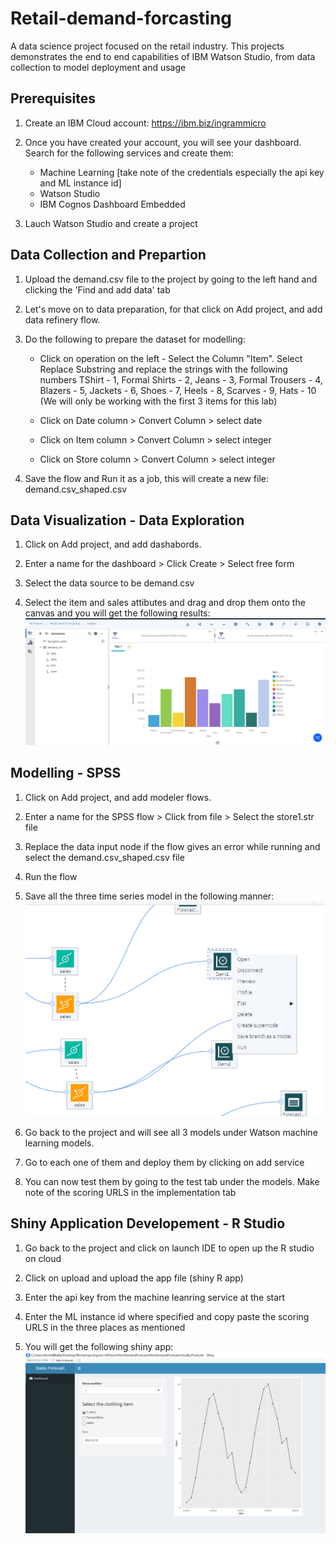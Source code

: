 # Retail-demand-forcasting
A data science project focused on the retail industry. This projects demonstrates the end to end capabilities of IBM Watson Studio, from data collection to model deployment and usage 

## Prerequisites 

1. Create an IBM Cloud account: https://ibm.biz/ingrammicro

2. Once you have created your account, you will see your dashboard. Search for the following services and create them: 
   * Machine Learning [take note of the credentials especially the api key and ML instance id]
   * Watson Studio 
   * IBM Cognos Dashboard Embedded  

3. Lauch Watson Studio and create a project
  
  
## Data Collection and Prepartion  

1. Upload the demand.csv file to the project by going to the left hand and clicking the 'Find and add data' tab 

2. Let's move on to data preparation, for that click on Add project, and add data refinery flow. 

3. Do the following to prepare the dataset for modelling: 
   * Click on operation on the left - Select the Column "Item". Select Replace Substring and replace the strings with the following numbers TShirt - 1, Formal Shirts - 2, Jeans - 3, Formal Trousers - 4, Blazers - 5, Jackets - 6, Shoes - 7, Heels - 8, Scarves - 9, Hats - 10 (We will only be working with the first 3 items for this lab) 
   
   * Click on Date column > Convert Column > select date
   * Click on Item column  > Convert Column > select integer 
   * Click on Store column  > Convert Column > select integer 

4. Save the flow and Run it as a job, this will create a new file: demand.csv_shaped.csv 


## Data Visualization - Data Exploration 

1. Click on Add project, and add dashabords. 

2. Enter a name for the dashboard > Click Create > Select free form 

3. Select the data source to be demand.csv 

4. Select the item and sales attibutes and drag and drop them onto the canvas and you will get the following results: 
![alt text](https://github.com/anchalbhalla/Retail-demand-forcasting/blob/master/images/dashboard.png)


## Modelling - SPSS 

1. Click on Add project, and add modeler flows. 

2. Enter a name for the SPSS flow > Click from file > Select the store1.str file 

3. Replace the data input node if the flow gives an error while running and select the demand.csv_shaped.csv file

4. Run the flow 

5. Save all the three time series model in the following manner: 
![alt text](https://github.com/anchalbhalla/Retail-demand-forcasting/blob/master/images/saving-time-series.png)
6. Go back to the project and will see all 3 models under Watson machine learning models. 

7. Go to each one of them and deploy them by clicking on add service 

8. You can now test them by going to the test tab under the models. Make note of the scoring URLS in the implementation tab


## Shiny Application Developement - R Studio 

1. Go back to the project and click on launch IDE to open up the R studio on cloud 

2. Click on upload and upload the app file (shiny R app) 

3. Enter the api key from the machine leanring service at the start

4. Enter the ML instance id where specified and copy paste the scoring URLS in the three places as mentioned 

5. You will get the following shiny app:
![alt text](https://github.com/anchalbhalla/Retail-demand-forcasting/blob/master/images/app.png)

